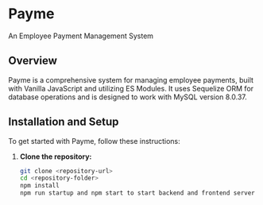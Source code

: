 # Payme
An Employee Payment Management System

## Overview
Payme is a comprehensive system for managing employee payments, built with Vanilla JavaScript and utilizing ES Modules. It uses Sequelize ORM for database operations and is designed to work with MySQL version 8.0.37.

## Installation and Setup
To get started with Payme, follow these instructions:

1. **Clone the repository:**
   ```sh
   git clone <repository-url>
   cd <repository-folder>
   npm install
   npm run startup and npm start to start backend and frontend server respectively
